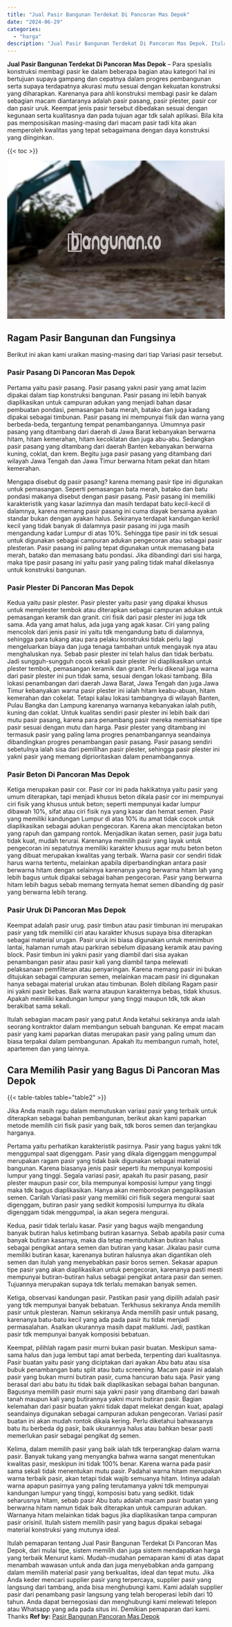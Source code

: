 ```yaml
---
title: "Jual Pasir Bangunan Terdekat Di Pancoran Mas Depok"
date: "2024-06-29"
categories: 
  - "harga"
description: "Jual Pasir Bangunan Terdekat Di Pancoran Mas Depok. Itulah pemaparan tentang Jual Pasir Bangunan Terdekat Di Pancoran Mas Depok, dari mulai tipe, sistem memi..."
---
```


**Jual Pasir Bangunan Terdekat Di Pancoran Mas Depok** – Para spesialis konstruksi membagi pasir ke dalam beberapa bagian atau kategori hal ini bertujuan supaya gampang dan cepatnya dalam progres pembangunan serta supaya terdapatnya akurasi mutu sesuai dengan kekuatan konstruksi yang diharapkan. Karenanya para ahli konstruksi membagi pasir ke dalam sebagian macam diantaranya adalah pasir pasang, pasir plester, pasir cor dan pasir uruk. Keempat jenis pasir tersebut dibedakan sesuai dengan kegunaan serta kualitasnya dan pada tujuan agar tdk salah aplikasi. Bila kita pas memposisikan masing-masing dari macam pasir tadi kita akan memperoleh kwalitas yang tepat sebagaimana dengan daya konstruksi yang diinginkan.

{{< toc >}}

![Jual Pasir Bangunan Terdekat Di Pancoran Mas Depok](/images/jual-pasir-bangunan-29.png)

## Ragam Pasir Bangunan dan Fungsinya

Berikut ini akan kami uraikan masing-masing dari tiap Variasi pasir tersebut.

### Pasir Pasang Di Pancoran Mas Depok

Pertama yaitu pasir pasang. Pasir pasang yakni pasir yang amat lazim dipakai dalam tiap konstruksi bangunan. Pasir pasang ini lebih banyak diaplikasikan untuk campuran adukan yang menjadi bahan dasar pembuatan pondasi, pemasangan bata merah, batako dan juga kadang dipakai sebagai timbunan. Pasir pasang ini mempunyai fisik dan warna yang berbeda-beda, tergantung tempat penambangannya. Umumnya pasir pasang yang ditambang dari daerah di Jawa Barat kebanyakan berwarna hitam, hitam kemerahan, hitam kecoklatan dan juga abu-abu. Sedangkan pasir pasang yang ditambang dari daerah Banten kebanyakan berwarna kuning, coklat, dan krem. Begitu juga pasir pasang yang ditambang dari wilayah Jawa Tengah dan Jawa Timur berwarna hitam pekat dan hitam kemerahan.

Mengapa disebut dg pasir pasang? karena memang pasir tipe ini digunakan untuk pemasangan. Seperti pemasangan bata merah, batako dan batu pondasi makanya disebut dengan pasir pasang. Pasir pasang ini memiliki karakteristik yang kasar lazimnya dan masih terdapat batu kecil-kecil di dalamnya, karena memang pasir pasang ini cuma diayak bersama ayakan standar bukan dengan ayakan halus. Sekiranya terdapat kandungan kerikil kecil yang tidak banyak di dalamnya pasir pasang ini juga masih mengandung kadar Lumpur di atas 10%. Sehingga tipe pasir ini tdk sesuai untuk digunakan sebagai campuran adukan pengecoran atau sebagai pasir plesteran. Pasir pasang ini paling tepat digunakan untuk memasang bata merah, batako dan memasang batu pondasi. Jika dibandingi dari sisi harga, maka tipe pasir pasang ini yaitu pasir yang paling tidak mahal dikelasnya untuk konstruksi bangunan.

### Pasir Plester Di Pancoran Mas Depok

Kedua yaitu pasir plester. Pasir plester yaitu pasir yang dipakai khusus untuk memplester tembok atau diterapkan sebagai campuran adukan untuk pemasangan keramik dan granit. ciri fisik dari pasir plester ini juga tdk sama. Ada yang amat halus, ada juga yang agak kasar. Ciri yang paling mencolok dari jenis pasir ini yaitu tdk mengandung batu di dalamnya, sehingga para tukang atau para pelaku konstruksi tidak perlu lagi mengeluarkan biaya dan juga tenaga tambahan untuk mengayak nya atau menghaluskan nya. Sebab pasir plester ini telah halus dan tidak berbatu. Jadi sungguh-sungguh cocok sekali pasir plester ini diaplikasikan untuk plester tembok, pemasangan keramik dan granit. Perlu dikenal juga warna dari pasir plester ini pun tidak sama, sesuai dengan lokasi tambang. Bila lokasi penambangan dari daerah Jawa Barat, Jawa Tengah dan juga Jawa Timur kebanyakan warna pasir plester ini ialah hitam keabu-abuan, hitam kemerahan dan cokelat. Tetapi kalau lokasi tambangnya di wilayah Banten, Pulau Bangka dan Lampung karenanya warnanya kebanyakan ialah putih, kuning dan coklat. Untuk kualitas sendiri pasir plester ini lebih baik dari mutu pasir pasang, karena para penambang pasir mereka memisahkan tipe pasir sesuai dengan mutu dan harga. Pasir plester yang ditambang ini termasuk pasir yang paling lama progres penambangannya seandainya dibandingkan progres penambangan pasir pasang. Pasir pasang sendiri sebetulnya ialah sisa dari pemilihan pasir plester, sehingga pasir plester ini yakni pasir yang memang diprioritaskan dalam penambangannya.

### Pasir Beton Di Pancoran Mas Depok

Ketiga merupakan pasir cor. Pasir cor ini pada hakikatnya yaitu pasir yang umum diterapkan, tapi menjadi khusus beton dikala pasir cor ini mempunyai ciri fisik yang khusus untuk beton; seperti mempunyai kadar lumpur dibawah 10%, sifat atau ciri fisik nya yang kasar dan hemat semen. Pasir yang memiliki kandungan Lumpur di atas 10% itu amat tidak cocok untuk diaplikasikan sebagai adukan pengecoran. Karena akan menciptakan beton yang rapuh dan gampang rontok. Menjadikan ikatan semen, pasir juga batu tidak kuat, mudah terurai. Karenanya memilih pasir yang layak untuk pengecoran ini sepatutnya memiliki karakter khusus agar mutu beton beton yang dibuat merupakan kwalitas yang terbaik. Warna pasir cor sendiri tidak harus warna tertentu, melainkan apabila diperbandingkan antara pasir berwarna hitam dengan selainnya karenanya yang berwarna hitam lah yang lebih bagus untuk dipakai sebagai bahan pengecoran. Pasir yang berwarna hitam lebih bagus sebab memang ternyata hemat semen dibanding dg pasir yang berwarna lebih terang.

### Pasir Uruk Di Pancoran Mas Depok

Keempat adalah pasir urug. pasir timbun atau pasir timbunan ini merupakan pasir yang tdk memiliki ciri atau karakter khusus supaya bisa diterapkan sebagai material urugan. Pasir uruk ini biasa digunakan untuk menimbun lantai, halaman rumah atau parkiran sebelum dipasang keramik atau paving block. Pasir timbun ini yakni pasir yang diambil dari sisa ayakan penambangan pasir atau pasir kali yang diambil tanpa melewati pelaksanaan pemfilteran atau penyaringan. Karena memang pasir ini bukan ditujukan sebagai campuran semen, melainkan macam pasir ini digunakan hanya sebagai material urukan atau timbunan. Boleh dibilang Ragam pasir ini yakni pasir bebas. Baik warna ataupun karakternya bebas, tidak khusus. Apakah memiliki kandungan lumpur yang tinggi maupun tdk, tdk akan berakibat sama sekali.

Itulah sebagian macam pasir yang patut Anda ketahui sekiranya anda ialah seorang kontraktor dalam membangun sebuah bangunan. Ke empat macam pasir yang kami paparkan diatas merupakan pasir yang paling umum dan biasa terpakai dalam pembangunan. Apakah itu membangun rumah, hotel, apartemen dan yang lainnya.

## Cara Memilih Pasir yang Bagus Di Pancoran Mas Depok

{{< table-tables table="table2" >}}

Jika Anda masih ragu dalam memutuskan variasi pasir yang terbaik untuk diterapkan sebagai bahan pembangunan, berikut akan kami paparkan metode memilih ciri fisik pasir yang baik, tdk boros semen dan terjangkau harganya.

Pertama yaitu perhatikan karakteristik pasirnya. Pasir yang bagus yakni tdk menggumpal saat digenggam. Pasir yang dikala digenggam menggumpal merupakan ragam pasir yang tidak baik digunakan sebagai material bangunan. Karena biasanya jenis pasir seperti itu mempunyai komposisi lumpur yang tinggi. Segala variasi pasir, apakah itu pasir pasang, pasir plester maupun pasir cor, bila mempunyai komposisi lumpur yang tinggi maka tdk bagus diaplikasikan. Hanya akan memboroskan pengaplikasian semen. Carilah Variasi pasir yang memiliki ciri fisik segera mengurai saat digenggam, butiran pasir yang sedikit komposisi lumpurnya itu dikala digenggam tidak menggumpal, ia akan segera mengurai.

Kedua, pasir tidak terlalu kasar. Pasir yang bagus wajib mengandung banyak butiran halus ketimbang butiran kasarnya. Sebab apabila pasir cuma banyak butiran kasarnya, maka dia tetap membutuhkan butiran halus sebagai pengikat antara semen dan butiran yang kasar. Jikalau pasir cuma memiliki butiran kasar, karenanya butiran halusnya akan digantikan oleh semen dan itulah yang menyebabkan pasir boros semen. Sekasar apapun tipe pasir yang akan diaplikasikan untuk pengecoran, karenanya pasti mesti mempunyai butiran-butiran halus sebagai pengikat antara pasir dan semen. Tujuannya merupakan supaya tdk terlalu memakan banyak semen.

Ketiga, observasi kandungan pasir. Pastikan pasir yang dipilih adalah pasir yang tdk mempunyai banyak bebatuan. Terkhusus sekiranya Anda memilih pasir untuk plesteran. Namun sekiranya Anda memilih pasir untuk pasang, karenanya batu-batu kecil yang ada pada pasir itu tidak menjadi permasalahan. Asalkan ukurannya masih dapat maklumi. Jadi, pastikan pasir tdk mempunyai banyak komposisi bebatuan.

Keempat, pilihlah ragam pasir murni bukan pasir buatan. Meskipun sama-sama halus dan juga lembut tapi amat berbeda, terpenting dari kualitasnya. Pasir buatan yaitu pasir yang diciptakan dari ayakan Abu batu atau sisa bubuk penambangan batu split atau batu screening. Macam pasir ini adalah pasir yang bukan murni butiran pasir, cuma hancuran batu saja. Pasir yang berasal dari abu batu itu tidak baik diaplikasikan sebagai bahan bangunan. Bagusnya memilih pasir murni saja yakni pasir yang ditambang dari bawah tanah maupun kali yang butirannya yakni murni butiran pasir. Bagian kelemahan dari pasir buatan yakni tidak dapat melekat dengan kuat, apalagi seandainya digunakan sebagai campuran adukan pengecoran. Variasi pasir buatan ini akan mudah rontok dikala kering. Perlu diketahui bahwasanya batu itu berbeda dg pasir, baik ukurannya halus atau bahkan besar pasti memerlukan pasir sebagai pengikat dg semen.

Kelima, dalam memilih pasir yang baik ialah tdk terperangkap dalam warna pasir. Banyak tukang yang menyangka bahwa warna sangat menentukan kwalitas pasir, meskipun ini tidak 100% benar. Karena warna pada pasir sama sekali tidak menentukan mutu pasir. Padahal warna hitam merupakan warna terbaik pasir, akan tetapi tidak wajib semuanya hitam. Intinya adalah warna apapun pasirnya yang paling terutamanya yakni tdk mempunyai kandungan lumpur yang tinggi, komposisi batu yang sedikit. tidak seharusnya hitam, sebab pasir Abu batu adalah macam pasir buatan yang berwarna hitam namun tidak baik diterapkan untuk campuran adukan. Warnanya hitam melainkan tidak bagus jika diaplikasikan tanpa campuran pasir orisinil. Itulah sistem memilih pasir yang bagus dipakai sebagai material konstruksi yang mutunya ideal.

Itulah pemaparan tentang Jual Pasir Bangunan Terdekat Di Pancoran Mas Depok, dari mulai tipe, sistem memilih dan juga sistem mendapatkan harga yang terbaik Menurut kami. Mudah-mudahan pemaparan kami di atas dapat menambah wawasan untuk anda dan juga menyebabkan anda gampang dalam memilih material pasir yang berkualitas, ideal dan tepat mutu. Jika Anda keder mencari supplier pasir yang terpercaya, supplier pasir yang langsung dari tambang, anda bisa menghubungi kami. Kami adalah supplier pasir dari penambang pasir langsung yang telah beroperasi lebih dari 10 tahun. Anda dapat bernegosiasi dan menghubungi kami melewati telepon atau Whatsapp yang ada pada situs ini. Demikian pemaparan dari kami. Thanks
**Ref by:** [Pasir Bangunan Pancoran Mas Depok](https://id.wikipedia.org/wiki/Pasir)
